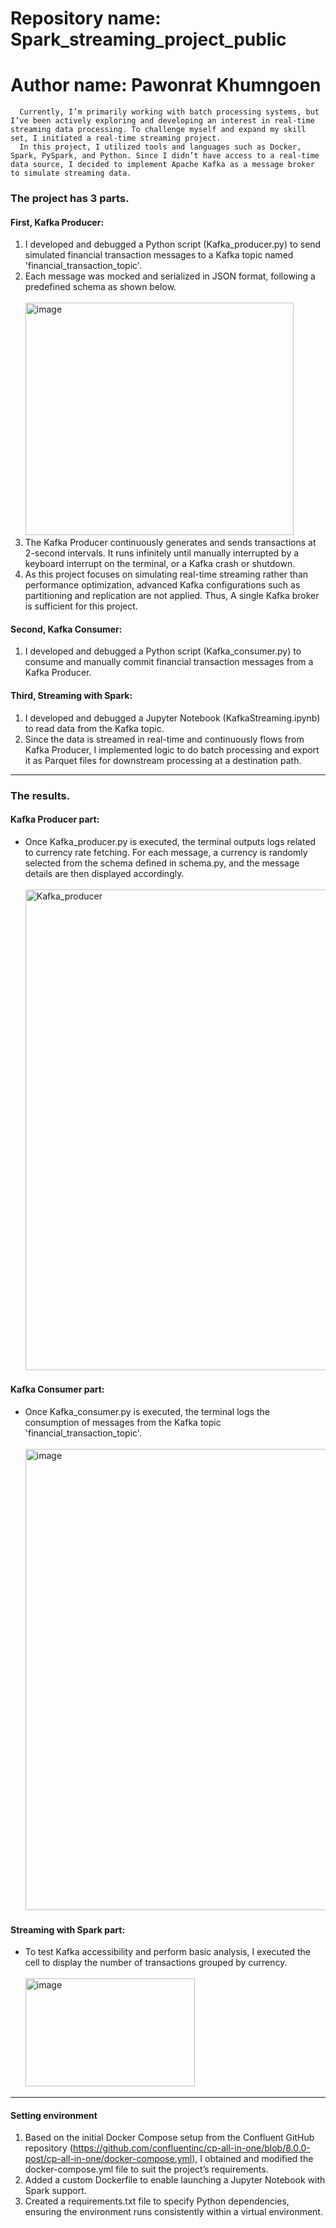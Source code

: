 # Repository name: Spark_streaming_project_public
# Author name: Pawonrat Khumngoen

      Currently, I’m primarily working with batch processing systems, but I’ve been actively exploring and developing an interest in real-time streaming data processing. To challenge myself and expand my skill set, I initiated a real-time streaming project. 
      In this project, I utilized tools and languages such as Docker, Spark, PySpark, and Python. Since I didn’t have access to a real-time data source, I decided to implement Apache Kafka as a message broker to simulate streaming data.

### The project has 3 parts.
#### First, Kafka Producer:
1. I developed and debugged a Python script (Kafka_producer.py) to send simulated financial transaction messages to a Kafka topic named 'financial_transaction_topic'.
2. Each message was mocked and serialized in JSON format, following a predefined schema as shown below.
     </br> </br> <img width="429" height="372" alt="image" src="https://github.com/user-attachments/assets/80551a86-dee8-4393-b831-8b907dadb1a2" />
     </br>
3. The Kafka Producer continuously generates and sends transactions at 2-second intervals. It runs infinitely until manually interrupted by a keyboard interrupt on the terminal, or a Kafka crash or shutdown.
4. As this project focuses on simulating real-time streaming rather than performance optimization, advanced Kafka configurations such as partitioning and replication are not applied. Thus, A single Kafka broker is sufficient for this project.

#### Second, Kafka Consumer:
1. I developed and debugged a Python script (Kafka_consumer.py) to consume and manually commit financial transaction messages from a Kafka Producer.

#### Third, Streaming with Spark:
1. I developed and debugged a Jupyter Notebook (KafkaStreaming.ipynb) to read data from the Kafka topic.
2. Since the data is streamed in real-time and continuously flows from Kafka Producer, I implemented logic to do batch processing and export it as Parquet files for downstream processing at a destination path.

---------------------------------------------------------------------------------------------

### The results.
#### Kafka Producer part:
* Once Kafka_producer.py is executed, the terminal outputs logs related to currency rate fetching. For each message, a currency is randomly selected from the schema defined in schema.py, and the message details are then displayed accordingly.</br></br>
   <img width="1513" height="769" alt="Kafka_producer" src="https://github.com/user-attachments/assets/509f93d3-ee7d-4245-9838-535670b31632" /></br>
#### Kafka Consumer part:
* Once Kafka_consumer.py is executed, the terminal logs the consumption of messages from the Kafka topic 'financial_transaction_topic'.</br></br>
   <img width="1481" height="738" alt="image" src="https://github.com/user-attachments/assets/5f3f9c5a-255a-45bc-bb28-63199d64ed9d" /></br>
#### Streaming with Spark part:
* To test Kafka accessibility and perform basic analysis, I executed the cell to display the number of transactions grouped by currency.</br></br>
   <img width="271" height="173" alt="image" src="https://github.com/user-attachments/assets/8a204409-55eb-4eca-adff-86cf8c6c60d6" /></br>

---------------------------------------------------------------------------------------------

#### Setting environment
1. Based on the initial Docker Compose setup from the Confluent GitHub repository (https://github.com/confluentinc/cp-all-in-one/blob/8.0.0-post/cp-all-in-one/docker-compose.yml), I obtained and modified the docker-compose.yml file to suit the project’s requirements.
2. Added a custom Dockerfile to enable launching a Jupyter Notebook with Spark support.
3. Created a requirements.txt file to specify Python dependencies, ensuring the environment runs consistently within a virtual environment.


